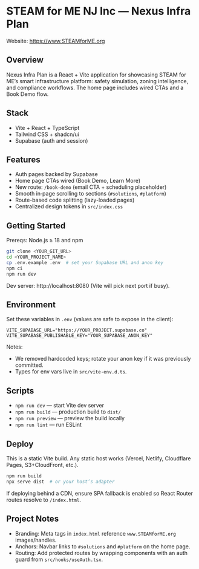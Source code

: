 # STEAM for ME NJ Inc — Nexus Infra Plan

Website: https://www.STEAMforME.org

## Overview

Nexus Infra Plan is a React + Vite application for showcasing STEAM for ME’s smart infrastructure platform: safety simulation, zoning intelligence, and compliance workflows. The home page includes wired CTAs and a Book Demo flow.

## Stack

- Vite + React + TypeScript
- Tailwind CSS + shadcn/ui
- Supabase (auth and session)

## Features

- Auth pages backed by Supabase
- Home page CTAs wired (Book Demo, Learn More)
- New route: `/book-demo` (email CTA + scheduling placeholder)
- Smooth in‑page scrolling to sections (`#solutions`, `#platform`)
- Route-based code splitting (lazy-loaded pages)
- Centralized design tokens in `src/index.css`

## Getting Started

Prereqs: Node.js ≥ 18 and npm

```sh
git clone <YOUR_GIT_URL>
cd <YOUR_PROJECT_NAME>
cp .env.example .env  # set your Supabase URL and anon key
npm ci
npm run dev
```

Dev server: http://localhost:8080 (Vite will pick next port if busy).

## Environment

Set these variables in `.env` (values are safe to expose in the client):

```
VITE_SUPABASE_URL="https://YOUR_PROJECT.supabase.co"
VITE_SUPABASE_PUBLISHABLE_KEY="YOUR_SUPABASE_ANON_KEY"
```

Notes:
- We removed hardcoded keys; rotate your anon key if it was previously committed.
- Types for env vars live in `src/vite-env.d.ts`.

## Scripts

- `npm run dev` — start Vite dev server
- `npm run build` — production build to `dist/`
- `npm run preview` — preview the build locally
- `npm run lint` — run ESLint

## Deploy

This is a static Vite build. Any static host works (Vercel, Netlify, Cloudflare Pages, S3+CloudFront, etc.).

```sh
npm run build
npx serve dist  # or your host’s adapter
```

If deploying behind a CDN, ensure SPA fallback is enabled so React Router routes resolve to `/index.html`.

## Project Notes

- Branding: Meta tags in `index.html` reference `www.STEAMforME.org` images/handles.
- Anchors: Navbar links to `#solutions` and `#platform` on the home page.
- Routing: Add protected routes by wrapping components with an auth guard from `src/hooks/useAuth.tsx`.
